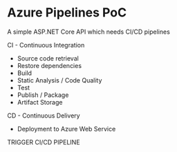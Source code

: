 # Azure Pipelines PoC

A simple ASP.NET Core API which needs CI/CD pipelines

CI - Continuous Integration

- Source code retrieval
- Restore dependencies
- Build
- Static Analysis / Code Quality
- Test
- Publish / Package
- Artifact Storage

CD - Continuous Delivery

- Deployment to Azure Web Service

TRIGGER CI/CD PIPELINE
